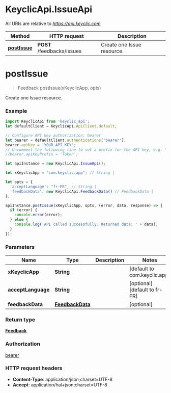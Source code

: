# KeyclicApi.IssueApi

All URIs are relative to *https://api.keyclic.com*

Method | HTTP request | Description
------------- | ------------- | -------------
[**postIssue**](IssueApi.md#postIssue) | **POST** /feedbacks/issues | Create one Issue resource.


<a name="postIssue"></a>
# **postIssue**
> Feedback postIssue(xKeyclicApp, opts)

Create one Issue resource.

### Example
```javascript
import KeyclicApi from 'keyclic_api';
let defaultClient = KeyclicApi.ApiClient.default;

// Configure API key authorization: bearer
let bearer = defaultClient.authentications['bearer'];
bearer.apiKey = 'YOUR API KEY';
// Uncomment the following line to set a prefix for the API key, e.g. "Token" (defaults to null)
//bearer.apiKeyPrefix = 'Token';

let apiInstance = new KeyclicApi.IssueApi();

let xKeyclicApp = "com.keyclic.app"; // String | 

let opts = { 
  'acceptLanguage': "fr-FR", // String | 
  'feedbackData': new KeyclicApi.FeedbackData() // FeedbackData | 
};

apiInstance.postIssue(xKeyclicApp, opts, (error, data, response) => {
  if (error) {
    console.error(error);
  } else {
    console.log('API called successfully. Returned data: ' + data);
  }
});
```

### Parameters

Name | Type | Description  | Notes
------------- | ------------- | ------------- | -------------
 **xKeyclicApp** | **String**|  | [default to com.keyclic.app]
 **acceptLanguage** | **String**|  | [optional] [default to fr-FR]
 **feedbackData** | [**FeedbackData**](FeedbackData.md)|  | [optional] 

### Return type

[**Feedback**](Feedback.md)

### Authorization

[bearer](../README.md#bearer)

### HTTP request headers

 - **Content-Type**: application/json;charset=UTF-8
 - **Accept**: application/hal+json;charset=UTF-8


